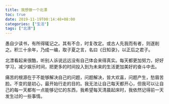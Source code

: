 ```yaml
---
title: 我想做一个北漂
toc: true
date: 2019-11-19T00:14:48+08:00
categories: ["生活"]
tags: ["北漂"]
---
```


愚自少读书，有所得辄记之。其有不合，时复改定。或古人先我而有者，则遂削之。积三十余年，乃成一编，取子夏之言，名曰《日知录》，以正后之君子。

<!--more-->

北漂看起来很酷，听别人诉说远远没有自己体会来得真实。每天都更加努力，好好学习，减少娱乐时间，把更多的时间投入到为未来的生活更加美好的奋斗中去。

痛苦的根源在于不能够解决自己的问题，问题解决，皆大欢喜，问题产生，愁眉苦脸。不变的是初心，最开始行走的目的。我无法让自己每天都开心，但我可以让自己的每一天都有一点能够记忆的东西，我希望每天清晨起床时，我依然记得前一天发生过的一些事情。